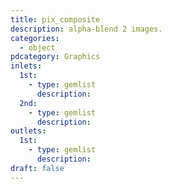 ```yaml
---
title: pix_composite
description: alpha-blend 2 images.
categories:
  - object
pdcategory: Graphics
inlets:
  1st:
    - type: gemlist
      description:
  2nd:
    - type: gemlist
      description:
outlets:
  1st:
    - type: gemlist
      description:
draft: false
---
```

